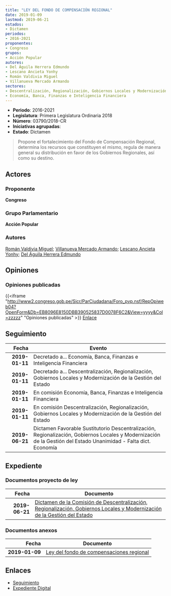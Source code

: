 ```yaml
---
title: "LEY DEL FONDO DE COMPENSACIÓN REGIONAL"
date: 2019-01-09
lastmod: 2019-06-21
estados:
- Dictamen
periodos:
- 2016-2021
proponentes:
- Congreso
grupos:
- Acción Popular
autores:
- Del Águila Herrera Edmundo
- Lescano Ancieta Yonhy
- Román Valdivia Miguel
- Villanueva Mercado Armando
sectores:
- Descentralización, Regionalización, Gobiernos Locales y Modernización de la Gestión del Estado
- Economía, Banca, Finanzas e Inteligencia Financiera
---
```

- **Periodo**: 2016-2021
- **Legislatura**: Primera Legislatura Ordinaria 2018
- **Número**: 03790/2018-CR
- **Iniciativas agrupadas**: 
- **Estado**: Dictamen

> Propone el fortalecimiento del Fondo de Compensación Regional, determina los recursos que constituyen el mismo, regula de manera general su distribución en favor de los Gobiernos Regionales, así como su destino.


## Actores

### Proponente

**Congreso**

### Grupo Parlamentario

**Acción Popular**

### Autores

[Román Valdivia Miguel](mailto:mailto:mroman@congreso.gob.pe); [Villanueva Mercado Armando](mailto:mailto:avillanuevam@congreso.gob.pe); [Lescano Ancieta Yonhy](mailto:mailto:ylescano@congreso.gob.pe); [Del Águila Herrera Edmundo](mailto:mailto:edelaguila@congreso.gob.pe)

## Opiniones

### Opiniones publicadas

{{<iframe "http://www2.congreso.gob.pe/Sicr/ParCiudadana/Foro_pvp.nsf/RepOpiweb04?OpenForm&Db=EB8096E8150DBB390525837D0078F6C2&View=yyyy&Col=zzzzz" "Opiniones publicadas" >}}
[Enlace](http://www2.congreso.gob.pe/Sicr/ParCiudadana/Foro_pvp.nsf/RepOpiweb04?OpenForm&Db=EB8096E8150DBB390525837D0078F6C2&View=yyyy&Col=zzzzz)


## Seguimiento

| Fecha | Evento |
|------:|--------|
| **2019-01-11** | Decretado a... Economía, Banca, Finanzas e Inteligencia Financiera |
| **2019-01-11** | Decretado a... Descentralización, Regionalización, Gobiernos Locales y Modernización de la Gestión del Estado |
| **2019-01-11** | En comisión Economía, Banca, Finanzas e Inteligencia Financiera |
| **2019-01-11** | En comisión Descentralización, Regionalización, Gobiernos Locales y Modernización de la Gestión del Estado |
| **2019-06-21** | Dictamen Favorable Sustitutorio Descentralización, Regionalización, Gobiernos Locales y Modernización de la Gestión del Estado Unanimidad - Falta dict. Economía |

## Expediente

### Documentos proyecto de ley

| Fecha | Documento |
|------:|-----------|
| **2019-06-21** | [Dictamen de la Comisión de Descentralización, Regionalización, Gobiernos Locales y Modernización de la Gestión del Estado](http://www.leyes.congreso.gob.pe/Documentos/2016_2021/Dictamenes/Proyectos_de_Ley/03790DC08MAY20190621.pdf) |

### Documentos anexos

| Fecha | Documento |
|------:|-----------|
| **2019-01-09** | [Ley del fondo de compensaciones regional](http://www.leyes.congreso.gob.pe/Documentos/2016_2021/Proyectos_de_Ley_y_de_Resoluciones_Legislativas/PL0379020190109.pdf) |

## Enlaces

- [Seguimiento](http://www2.congreso.gob.pe/Sicr/TraDocEstProc/CLProLey2016.nsf/f7fff46988ca05b1052578e100829cc7/8d80cc0017af618c0525837d006f5fa1?OpenDocument)
- [Expediente Digital](http://www2.congreso.gob.pe/Sicr/TraDocEstProc/Expvirt_2011.nsf/visbusqptramdoc1621/03790?opendocument)

